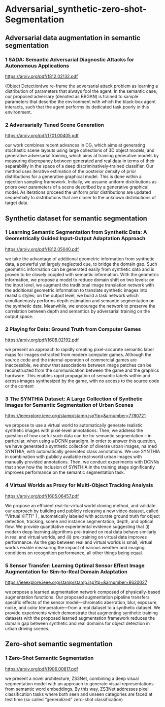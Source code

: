 # Adversarial_synthetic-zero-shot-Segmentation

## Adversarial data augmentation in semantic segmentation
### 1 SADA: Semantic Adversarial Diagnostic Attacks for Autonomous Applications
https://arxiv.org/pdf/1812.02132.pdf

(Object Detection)we re-frame the adversarial attack problem as learning a distribution of parameters that always fool the agent. In the semantic case, our proposed adversary (denoted as BBGAN) is trained to sample parameters that describe the environment with which the black-box agent interacts, such that the agent performs its dedicated task poorly in this environment.
### 2 Adversarially Tuned Scene Generation
https://arxiv.org/pdf/1701.00405.pdf

our work combines recent advances in CG, which aims at generating stochastic scene layouts using large collections of 3D object models, and generative adversarial training, which aims at training generative models by measuring discrepancy between generated and real data in terms of their separability in the space of a deep discriminatively-trained classifier. Our method uses iterative estimation of the posterior density of prior distributions for a generative graphical model. This is done within a rejection sampling framework. Initially, we assume uniform distributions as priors over parameters of a scene described by a generative graphical model. As iterations proceed the uniform prior distributions are updated sequentially to distributions that are closer to the unknown distributions of target data.


## Synthetic dataset for semantic segmentation
### 1 Learning Semantic Segmentation from Synthetic Data: A Geometrically Guided Input-Output Adaptation Approach
https://arxiv.org/pdf/1812.05040.pdf

we take the advantage of additional geometric information from synthetic data, a powerful yet largely neglected cue, to bridge the domain gap. Such geometric information can be generated easily from synthetic data and is proven to be closely coupled with semantic information. With the geometric information, we propose a model to reduce domain shift on two levels: on the input level, we augment the traditional image translation network with the additional geometric information to translate synthetic images into realistic styles; on the output level, we build a task network which simultaneously performs depth estimation and semantic segmentation on the synthetic data. Meanwhile, we encourage the network to preserve the correlation between depth and semantics by adversarial training on the output space.
### 2 Playing for Data: Ground Truth from Computer Games
https://arxiv.org/pdf/1608.02192.pdf

we present an approach to rapidly creating pixel-accurate semantic label maps for images extracted from modern computer games. Although the source code and the internal operation of commercial games are inaccessible, we show that associations between image patches can be reconstructed from the communication between the game and the graphics hardware. This enables rapid propagation of semantic labels within and across images synthesized by the game, with no access to the source code or the content
### 3 The SYNTHIA Dataset: A Large Collection of Synthetic Images for Semantic Segmentation of Urban Scenes
https://ieeexplore.ieee.org/stamp/stamp.jsp?tp=&arnumber=7780721

we propose to use a virtual world to automatically generate realistic synthetic images with pixel-level annotations. Then, we address the question of how useful such data can be for semantic segmentation – in particular, when using a DCNN paradigm. In order to answer this question, we have generated a synthetic collection of diverse urban images, na`med SYNTHIA, with automatically generated class annotations. We use SYNTHIA in combination with publicly available real-world urban images with manually provided annotations. Then, we conduct experiments with DCNNs that show how the inclusion of SYNTHIA in the training stage significantly improves performance on the semantic segmentation task.
### 4 Virtual Worlds as Proxy for Multi-Object Tracking Analysis
https://arxiv.org/pdf/1605.06457.pdf

We propose an efficient real-to-virtual world cloning method, and validate our approach by building and publicly releasing a new video dataset, called “Virtual KITTI” 1 , automatically labeled with accurate ground truth for object detection, tracking, scene and instance segmentation, depth, and optical flow. We provide quantitative experimental evidence suggesting that (i) modern deep learning algorithms pre-trained on real data behave similarly in real and virtual worlds, and (ii) pre-training on virtual data improves performance. As the gap between real and virtual worlds is small, virtual worlds enable measuring the impact of various weather and imaging conditions on recognition performance, all other things being equal.
### 5 Sensor Transfer: Learning Optimal Sensor Effect Image Augmentation for Sim-to-Real Domain Adaptation
https://ieeexplore.ieee.org/stamp/stamp.jsp?tp=&arnumber=8630027

we propose a learned augmentation network composed of physically-based augmentation
functions. Our proposed augmentation pipeline transfers specific
effects of the sensor model—chromatic aberration, blur, exposure,
noise, and color temperature—from a real dataset to a synthetic
dataset. We provide experiments which demonstrate that augmenting synthetic training datasets with the proposed learned augmentation framework reduces the domain gap between synthetic and
real domains for object detection in urban driving scenes.

## Zero-shot semantic segmentation
### 1 Zero-Shot Semantic Segmentation
https://arxiv.org/pdf/1906.00817.pdf

we present a novel architecture, ZS3Net, combining a deep visual segmentation model with an approach to generate visual representations from semantic word embeddings. By this way, ZS3Net addresses pixel classification tasks where both seen and unseen categories are faced at test time (so called “generalized” zero-shot classification)

